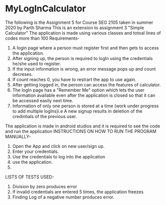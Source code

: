 # MyLogInCalculator
The following is the Assignment 5 for Course SEG 2105 taken in summer 2020 by Parth Sharma
This is an extension to assignment 3 "Simple Calculator"
The application is made using various classes and totoal lines of codes more than 100
Requirements-
1. A login page where a person must register first and then gets to access the application.
2. After signing up, the person is required to logIn using the credentials he/she used to register.
3. If the input information is wrong, an error message pops up and count decreses.
4. If count reaches 0, you have to restrart the app to use again. 
4. After getting logged in, the person can access the features of calculator.
5. The logIn page has a "Remember Me" option which lets the user information available even after the application is closed so that it can be accessed easily next time.
6. Information of only one person is stored at a time (work under progress to add multiple logIns)i.e  A new signup results in deletion of the credintials of the previous user.


The application is made in android studios and it is required to see the code and run the application
INSTRUCTIONS ON HOW TO RUN THE PROGRAM MANUALLY-
1. Open the App and click on new user/sign up.
2. Enter your credentials.
3. Use the credentials to log into the application
4. use the application.
5.


LISTS OF TESTS USED-
1. Division by zero produces error
2. If invalid credentials are entered 5 times, the application freezes
3. Finding Log of a negative number produces error.
